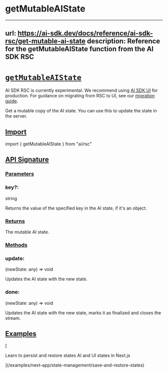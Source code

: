 # getMutableAIState


---
url: https://ai-sdk.dev/docs/reference/ai-sdk-rsc/get-mutable-ai-state
description: Reference for the getMutableAIState function from the AI SDK RSC
---


# [`getMutableAIState`](#getmutableaistate)


AI SDK RSC is currently experimental. We recommend using [AI SDK UI](/docs/ai-sdk-ui/overview) for production. For guidance on migrating from RSC to UI, see our [migration guide](/docs/ai-sdk-rsc/migrating-to-ui).

Get a mutable copy of the AI state. You can use this to update the state in the server.


## [Import](#import)


import { getMutableAIState } from "ai/rsc"


## [API Signature](#api-signature)



### [Parameters](#parameters)



### key?:


string

Returns the value of the specified key in the AI state, if it's an object.


### [Returns](#returns)


The mutable AI state.


### [Methods](#methods)



### update:


(newState: any) => void

Updates the AI state with the new state.


### done:


(newState: any) => void

Updates the AI state with the new state, marks it as finalized and closes the stream.


## [Examples](#examples)


[

Learn to persist and restore states AI and UI states in Next.js

](/examples/next-app/state-management/save-and-restore-states)
